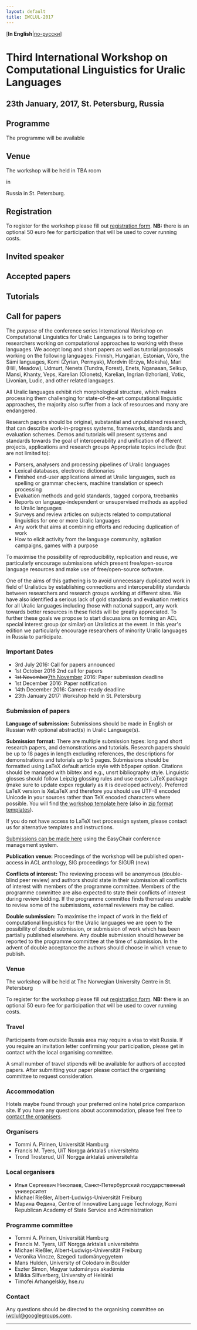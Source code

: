 ```yaml
---
layout: default
title: IWCLUL-2017
---
```


[**In English**|[по-русски](iwclul2017.rus.html)]

# Third International Workshop on Computational Linguistics for Uralic Languages

## 23th January, 2017, St. Petersburg, Russia

## Programme


The programme will be available <!--<a href="programme.en.html">here</a>.-->


## Venue

The workshop will be held in TBA room
<!--TEO-H1 1.417 of the HSL-fakultetet at UiT The Arctic University--> in
Russia in St. Petersburg.


<!--http://www.openstreetmap.org/#map=18/69.68082/18.97138&layers=N
<script type="text/javascript">
  at.quelltextlich.osm.embedMapMarkedLocation( 69.68082, 18.97138, 14, 600, 300 );
</script>
-->

## Registration

To register for the workshop please fill out [registration form][regform].
**NB:** there is an optional 50 euro fee for participation that will be used to
cover running costs.


## Invited speaker


## Accepted papers

## Tutorials



## Call for papers


The *purpose* of the conference series International Workshop on Computational
Linguistics for Uralic Languages is to bring together researchers working on
computational approaches to working with these languages.  We accept long and
short papers as well as tutorial proposals working on the following languages:
Finnish, Hungarian, Estonian, Võro, the Sámi languages, Komi (Zyrian, Permyak),
Mordvin (Erzya, Moksha), Mari (Hill, Meadow), Udmurt, Nenets (Tundra, Forest),
Enets, Nganasan, Selkup, Mansi, Khanty, Veps, Karelian (Olonets), Karelian,
Ingrian (Izhorian), Votic, Livonian, Ludic, and other related languages.


All Uralic languages exhibit rich morphological structure, which makes
processing them challenging for state-of-the-art computational linguistic
approaches, the majority also suffer from a lack of resources and many are
endangered.

  Research papers should be original, substantial and unpublished research, that
can describe work-in-progress systems, frameworks, standards and evaluation
schemes. Demos and tutorials will present systems and standards towards the goal
of interoperability and unification of different projects, applications and
research groups   Appropriate topics include (but are not limited to):

* Parsers, analysers and processing pipelines of Uralic languages
* Lexical databases, electronic dictionaries
* Finished end-user applications aimed at Uralic languages, such as
  spelling or grammar checkers, machine translation or speech processing
* Evaluation methods and gold standards, tagged corpora, treebanks
* Reports on language-independent or unsupervised methods as applied to
  Uralic languages
* Surveys and review articles on subjects related to computational
  linguistics for one or more Uralic languages
* Any work that aims at combining efforts and reducing duplication of
  work
* How to elicit activity from the language community, agitation campaigns,
  games with a purpose

To maximise the possibility of reproducibility, replication and reuse, we
particularly encourage submissions which present free/open-source language
resources and make use of free/open-source software.

One of the aims of this gathering is to avoid unnecessary duplicated work in
field of Uralistics by establishing connections and interoperability standards
between researchers and research groups working at different sites.  We have
also identified a serious lack of gold standards and evaluation metrics for all
Uralic languages including those with national support, any work towards better
resources in these fields will be greatly appreciated. To further these goals we
propose to start discussions on forming an ACL special interest group (or
similar) on Uralistics at the event.  In this year's edition we particularly
encourage researchers of minority Uralic languages in Russia to participate.

### Important Dates

* 3rd July 2016: Call for papers announced
* 1st October 2016 2nd call for papers
* <del datetime="20161021Z1324">1st November</del><ins>7th November</ins> 2016: Paper submission deadline
* 1st December 2016: Paper notification
* 14th December 2016: Camera-ready deadline
* 23th January 2017: Workshop held in St. Petersburg


### Submission of papers

**Language of submission:** Submissions should be made in English or Russian
with optional abstract(s) in Uralic Language(s).


**Submission format:** There are multiple submission types: long and short
research papers, and demonstrations and tutorials. Research papers should be up
to 18 pages in length excluding references, the descriptions for demonstrations
and tutorials up to 5 pages. Submissions should be formatted using LaTeX default
article style with b5paper option. Citations should be managed with bibtex and
e.g., unsrt bibliography style. Linguistic glosses should follow Leipzig
glossing rules and use expex LaTeX package (make sure to update expex regularly
as it is developed actively). Preferred LaTeX version is XeLaTeX and therefore
you should use UTF-8 encoded Unicode in your sources rather than TeX encoded
characters where possible. You will find [the workshop template
here](http://gtweb.uit.no/iwclul2017/2017-iwclul-template.tar.xz) (also in [zip
format templates](http://gtweb.uit.no/iwclul2017/2017-iwclul-template.zip)).

If you do not have access to  LaTeX text processign system, please contact us
for alternative templates and instructions.

[Submissions can be made here][easychair-subs] using the EasyChair conference
management system.

**Publication venue:** Proceedings of the workshop will be published
  open-access in ACL anthology, SIG proceedings for SIGUR (new)

**Conflicts of interest:** The reviewing process will be anonymous
(double-blind peer review) and  authors should state in their submission all
conflicts of interest with members of the programme committee. Members of the
programme committee are also expected to state their conflicts of interest
during review bidding.  If the programme committee finds themselves unable to
review some of the submissions, external reviewers may be called.


**Double submission:** To maximise the impact of work in the field of
computational linguistics for the Uralic languages we are open to the
possibility of double submission, or submission of work which has been partially
published elsewhere. Any double submission should however be reported to the
programme committee at the time of submission. In the advent of double
acceptance the authors should choose in which venue to publish.

### Venue

The workshop will be held at The Norwegian University Centre in St. Petersburg


To register for the workshop please fill out [registration form][regform].
**NB:** there is an optional 50 euro fee for participation that will be used to
cover running costs.

### Travel


Participants from outside Russia area may require a visa to visit Russia. If
you require an invitation letter confirming your participation, please get in
contact with the local organising committee.

A small number of travel stipends will be available for authors of accepted
papers. After submitting your paper please contact the organising committee to
request consideration.

### Accommodation

Hotels maybe found through your preferred online hotel price comparison site.
If you have any questions about accommodation, please feel free to [contact the
organisers][orgmail].

### Organisers

* Tommi A. Pirinen, Universität Hamburg
* Francis M. Tyers, UiT Norgga árktalaš universitehta
* Trond Trosterud, UiT Norgga árktalaš universitehta


### Local organisers

* Илья Сергеевич Николаев, Санкт-Петербургский государственный университет
* Michael Rießler, Albert-Ludwigs-Universität Freiburg
* Марина Федина, Centre of Innovative Language Technology,
  Komi Republican Academy of State Service and Administration

### Programme committee

* Tommi A. Pirinen, Universität Hamburg
* Francis M. Tyers, UiT Norgga árktalaš universitehta
* Michael Rießler, Albert-Ludwigs-Universität Freiburg
* Veronika Vincze, Szegedi tudományegyetem
* Mans Hulden, University of Colodaro in Boulder
* Eszter Simon, Magyar tudományos akadémia
* Miikka Silfverberg, University of Helsinki
* Timofei Arhangelskiy, hse.ru


### Contact


Any questions should be directed to the organising committee on
[iwclul@googlegroups.com][orgmail].

<hr/>
<!--<p style="font-size: 80%">Photograph credits: <a
  href="https://www.flickr.com/photos/tromsokommune/7649669236">St. Petersburg
  kommune</a>, <a
  href="https://www.flickr.com/photos/9593856@N04/11367672815">Pablo Alejandro
  Araujo Granda</a>, <a href="http://flickr.com/claudiaregina_cc">Claudia
  Regina</a></p>
-->

[regform]: http://goo.gl/forms/yUNpfceo6AAxzxfL2
[orgmail]: mailto:iwclul@googlegroups.com
[easychair-subs]: https://www.easychair.org/conferences/?conf=iwclul2017
